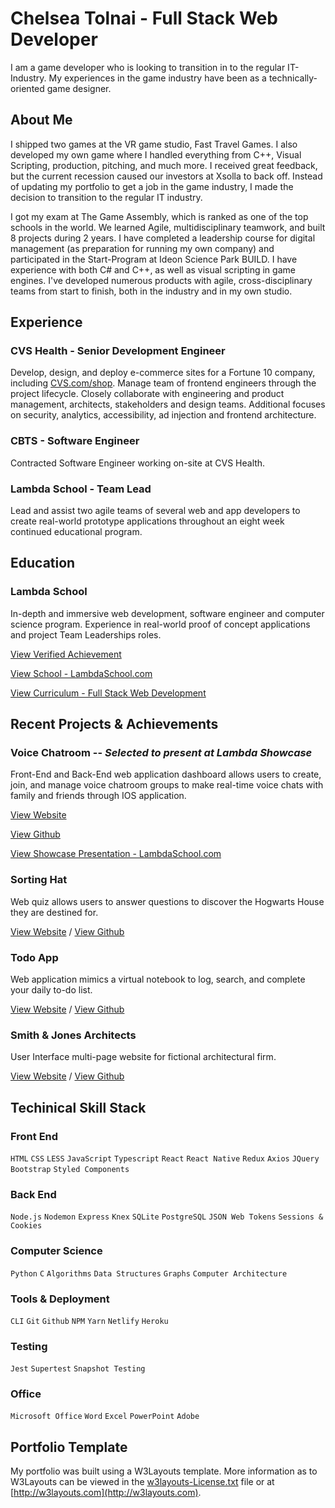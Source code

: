 # Chelsea Tolnai - Full Stack Web Developer

I am a game developer who is looking to transition in to the regular IT-Industry. My experiences in the game industry have been as a technically-oriented game designer. 

## About Me

I shipped two games at the VR game studio, Fast Travel Games. I also developed my own game where I handled everything from C++, Visual Scripting, production, pitching, and much more. I received great feedback, but the current recession caused our investors at Xsolla to back off. Instead of updating my portfolio to get a job in the game industry, I made the decision to transition to the regular IT industry.</p>

I got my exam at The Game Assembly, which is ranked as one of the top schools in the world. We learned Agile, multidisciplinary teamwork, and built 8 projects during 2 years. I have completed a leadership course for digital management (as preparation for running my own company) and participated in the Start-Program at Ideon Science Park BUILD. I have experience with both C# and C++, as well as visual scripting in game engines. I've developed numerous products with agile, cross-disciplinary teams from start to finish, both in the industry and in my own studio.</p>

## Experience

### CVS Health - Senior Development Engineer

Develop, design, and deploy e-commerce sites for a Fortune 10 company, including
[CVS.com/shop](https://www.cvs.com/shop). Manage team of frontend engineers through the project lifecycle. Closely collaborate with engineering and product management, architects, stakeholders and design teams. Additional focuses on security, analytics, accessibility, ad injection and frontend architecture.

### CBTS - Software Engineer

Contracted Software Engineer working on-site at CVS Health.

### Lambda School - Team Lead

Lead and assist two agile teams of several web and app developers to create real-world prototype applications throughout an eight week continued educational program.

## Education

### Lambda School

In-depth and immersive web development, software engineer and computer science program. Experience in real-world proof of concept applications and project Team Leaderships roles.

[View Verified Achievement](https://www.youracclaim.com/badges/be49f5f2-5803-462c-97a4-799bae02c1b9/linked_in)

[View School - LambdaSchool.com](https://lambdaschool.com/)

[View Curriculum - Full Stack Web Development](https://learn.lambdaschool.com/course/cs-fsw)

## Recent Projects & Achievements

### Voice Chatroom -- *Selected to present at Lambda Showcase*

Front-End and Back-End web application dashboard allows users to create, join, and manage voice chatroom groups to make real-time voice chats with family and friends through IOS application.

[View Website](https://myvoicechatroom.netlify.app/)

[View Github](https://github.com/intercom-app)

[View Showcase Presentation - LambdaSchool.com](https://lambdaschool.com/lab-demos/voice-chatroom)

### Sorting Hat

Web quiz allows users to answer questions to discover the Hogwarts House they are destined for.

  [View Website](https://catolnai-sorting-hat.netlify.com) / [View Github](https://github.com/ChelseaTolnai/Sorting-Hat-Quiz)

### Todo App

Web application mimics a virtual notebook to log, search, and complete your daily to-do list.

[View Website](https://catolnai-todo-app.netlify.com/) / [View Github](https://github.com/ChelseaTolnai/React-Todo-App)

### Smith & Jones Architects

User Interface multi-page website for fictional architectural firm.

[View Website](https://catolnai-ui-architects.netlify.com/) / [View Github](https://github.com/ChelseaTolnai/Architecture-Marketing-Site)

## Techinical Skill Stack

### Front End

`HTML` `CSS` `LESS` `JavaScript` `Typescript` `React` `React Native` `Redux` `Axios` `JQuery` `Bootstrap` `Styled Components`

### Back End

`Node.js` `Nodemon` `Express` `Knex` `SQLite` `PostgreSQL` `JSON Web Tokens` `Sessions & Cookies`

### Computer Science

`Python` `C` `Algorithms` `Data Structures` `Graphs` `Computer Architecture`

### Tools & Deployment

`CLI` `Git` `Github` `NPM` `Yarn` `Netlify` `Heroku`

### Testing

`Jest` `Supertest` `Snapshot Testing`

### Office

`Microsoft Office` `Word` `Excel` `PowerPoint` `Adobe`

## Portfolio Template

My portfolio was built using a W3Layouts template. More information as to W3Layouts can be viewed in the [w3layouts-License.txt](w3layouts-License.txt) file or at [http://w3layouts.com](http://w3layouts.com).
